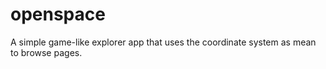 # openspace
A simple game-like explorer app that uses the coordinate system as mean to browse pages.
